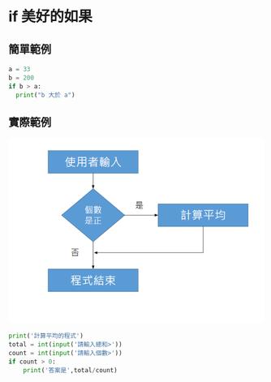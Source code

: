# if 美好的如果

## 簡單範例

```python
a = 33
b = 200
if b > a:
  print("b 大於 a")
```

## **實際範例**

![](../../.gitbook/assets/image%20%2826%29.png)

```python
print('計算平均的程式')
total = int(input('請輸入總和>'))
count = int(input('請輸入個數>'))
if count > 0:
	print('答案是',total/count)
```



